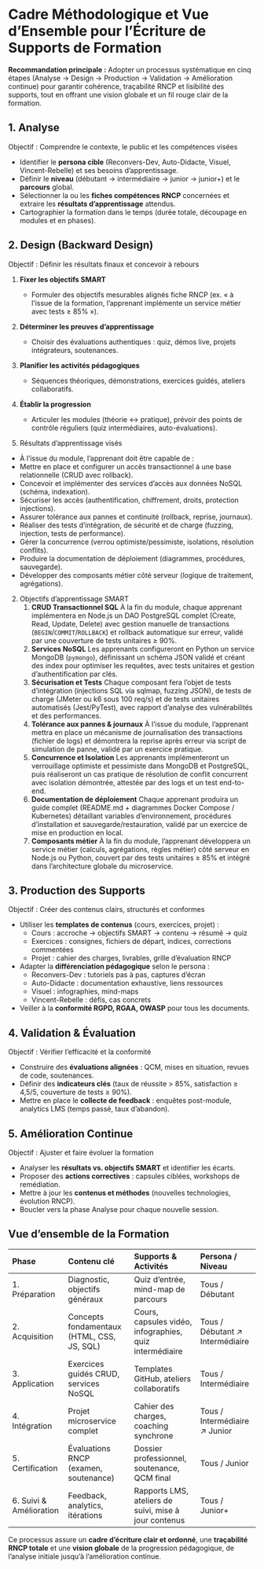 # Cadre Méthodologique et Vue d’Ensemble pour l’Écriture de Supports de Formation

**Recommandation principale :** Adopter un processus systématique en cinq étapes (Analyse → Design → Production → Validation → Amélioration continue) pour garantir cohérence, traçabilité RNCP et lisibilité des supports, tout en offrant une vision globale et un fil rouge clair de la formation.

## 1. Analyse

Objectif : Comprendre le contexte, le public et les compétences visées

- Identifier le **persona cible** (Reconvers-Dev, Auto-Didacte, Visuel, Vincent-Rebelle) et ses besoins d’apprentissage.
- Définir le **niveau** (débutant → intermédiaire → junior → junior+) et le **parcours** global.
- Sélectionner la ou les **fiches compétences RNCP** concernées et extraire les **résultats d’apprentissage** attendus.
- Cartographier la formation dans le temps (durée totale, découpage en modules et en phases).


## 2. Design (Backward Design)

Objectif : Définir les résultats finaux et concevoir à rebours

1. **Fixer les objectifs SMART**
    - Formuler des objectifs mesurables alignés fiche RNCP (ex. « à l’issue de la formation, l’apprenant implémente un service métier avec tests ≥ 85% »).
2. **Déterminer les preuves d’apprentissage**
    - Choisir des évaluations authentiques : quiz, démos live, projets intégrateurs, soutenances.
3. **Planifier les activités pédagogiques**
    - Séquences théoriques, démonstrations, exercices guidés, ateliers collaboratifs.
4. **Établir la progression**
    - Articuler les modules (théorie ↔ pratique), prévoir des points de contrôle réguliers (quiz intermédiaires, auto-évaluations).

1. Résultats d’apprentissage visés
- À l’issue du module, l’apprenant doit être capable de :
- Mettre en place et configurer un accès transactionnel à une base relationnelle (CRUD avec rollback).
- Concevoir et implémenter des services d’accès aux données NoSQL (schéma, indexation).
- Sécuriser les accès (authentification, chiffrement, droits, protection injections).
- Assurer tolérance aux pannes et continuité (rollback, reprise, journaux).
- Réaliser des tests d’intégration, de sécurité et de charge (fuzzing, injection, tests de performance).
- Gérer la concurrence (verrou optimiste/pessimiste, isolations, résolution conflits).
- Produire la documentation de déploiement (diagrammes, procédures, sauvegarde).
- Développer des composants métier côté serveur (logique de traitement, agrégations).


2. Objectifs d’apprentissage SMART
    1. **CRUD Transactionnel SQL**
    À la fin du module, chaque apprenant implémentera en Node.js un DAO PostgreSQL complet (Create, Read, Update, Delete) avec gestion manuelle de transactions (`BEGIN`/`COMMIT`/`ROLLBACK`) et rollback automatique sur erreur, validé par une couverture de tests unitaires ≥ 90%.
    2. **Services NoSQL**
    Les apprenants configureront en Python un service MongoDB (`pymongo`), définissant un schéma JSON validé et créant des index pour optimiser les requêtes, avec tests unitaires et gestion d’authentification par clés.
    3. **Sécurisation et Tests**
    Chaque composant fera l’objet de tests d’intégration (injections SQL via sqlmap, fuzzing JSON), de tests de charge (JMeter ou k6 sous 100 req/s) et de tests unitaires automatisés (Jest/PyTest), avec rapport d’analyse des vulnérabilités et des performances.
    4. **Tolérance aux pannes \& journaux**
    À l’issue du module, l’apprenant mettra en place un mécanisme de journalisation des transactions (fichier de logs) et démontrera la reprise après erreur via script de simulation de panne, validé par un exercice pratique.
    5. **Concurrence et Isolation**
    Les apprenants implémenteront un verrouillage optimiste et pessimiste dans MongoDB et PostgreSQL, puis réaliseront un cas pratique de résolution de conflit concurrent avec isolation démontrée, attestée par des logs et un test end-to-end.
    6. **Documentation de déploiement**
    Chaque apprenant produira un guide complet (README.md + diagrammes Docker Compose / Kubernetes) détaillant variables d’environnement, procédures d’installation et sauvegarde/restauration, validé par un exercice de mise en production en local.
    7. **Composants métier**
    À la fin du module, l’apprenant développera un service métier (calculs, agrégations, règles métier) côté serveur en Node.js ou Python, couvert par des tests unitaires ≥ 85% et intégré dans l’architecture globale du microservice.


## 3. Production des Supports

Objectif : Créer des contenus clairs, structurés et conformes

- Utiliser les **templates de contenus** (cours, exercices, projet) :
    - Cours : accroche → objectifs SMART → contenu → résumé → quiz
    - Exercices : consignes, fichiers de départ, indices, corrections commentées
    - Projet : cahier des charges, livrables, grille d’évaluation RNCP
- Adapter la **différenciation pédagogique** selon le persona :
    - Reconvers-Dev : tutoriels pas à pas, captures d’écran
    - Auto-Didacte : documentation exhaustive, liens ressources
    - Visuel : infographies, mind-maps
    - Vincent-Rebelle : défis, cas concrets
- Veiller à la **conformité RGPD, RGAA, OWASP** pour tous les documents.


## 4. Validation \& Évaluation

Objectif : Vérifier l’efficacité et la conformité

- Construire des **évaluations alignées** : QCM, mises en situation, revues de code, soutenances.
- Définir des **indicateurs clés** (taux de réussite > 85%, satisfaction ≥ 4,5/5, couverture de tests ≥ 90%).
- Mettre en place le **collecte de feedback** : enquêtes post-module, analytics LMS (temps passé, taux d’abandon).


## 5. Amélioration Continue

Objectif : Ajuster et faire évoluer la formation

- Analyser les **résultats vs. objectifs SMART** et identifier les écarts.
- Proposer des **actions correctives** : capsules ciblées, workshops de remédiation.
- Mettre à jour les **contenus et méthodes** (nouvelles technologies, évolution RNCP).
- Boucler vers la phase Analyse pour chaque nouvelle session.


## Vue d’ensemble de la Formation

| Phase | Contenu clé | Supports \& Activités | Persona / Niveau |
| :-- | :-- | :-- | :-- |
| 1. Préparation | Diagnostic, objectifs généraux | Quiz d’entrée, mind-map de parcours | Tous / Débutant |
| 2. Acquisition | Concepts fondamentaux (HTML, CSS, JS, SQL) | Cours, capsules vidéo, infographies, quiz intermédiaire | Tous / Débutant ↗ Intermédiaire |
| 3. Application | Exercices guidés CRUD, services NoSQL | Templates GitHub, ateliers collaboratifs | Tous / Intermédiaire |
| 4. Intégration | Projet microservice complet | Cahier des charges, coaching synchrone | Tous / Intermédiaire ↗ Junior |
| 5. Certification | Évaluations RNCP (examen, soutenance) | Dossier professionnel, soutenance, QCM final | Tous / Junior |
| 6. Suivi \& Amélioration | Feedback, analytics, itérations | Rapports LMS, ateliers de suivi, mise à jour contenus | Tous / Junior+ |

Ce processus assure un **cadre d’écriture clair et ordonné**, une **traçabilité RNCP totale** et une **vision globale** de la progression pédagogique, de l’analyse initiale jusqu’à l’amélioration continue.

